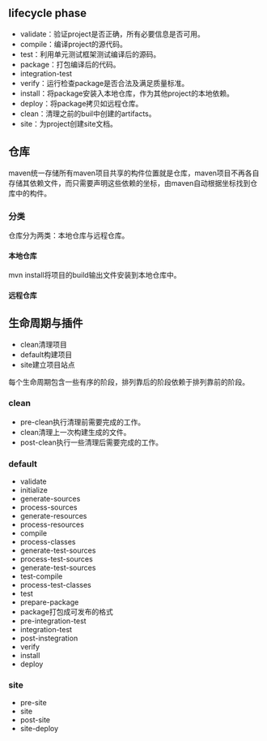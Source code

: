 ## lifecycle phase

- validate：验证project是否正确，所有必要信息是否可用。
- compile：编译project的源代码。
- test：利用单元测试框架测试编译后的源码。
- package：打包编译后的代码。
- integration-test
- verify：运行检查package是否合法及满足质量标准。
- install：将package安装入本地仓库，作为其他project的本地依赖。
- deploy：将package拷贝如远程仓库。
- clean：清理之前的buil中创建的artifacts。
- site：为project创建site文档。


## 仓库

maven统一存储所有maven项目共享的构件位置就是仓库，maven项目不再各自存储其依赖文件，而只需要声明这些依赖的坐标，由maven自动根据坐标找到仓库中的构件。

### 分类

仓库分为两类：本地仓库与远程仓库。

#### 本地仓库

mvn install将项目的build输出文件安装到本地仓库中。

#### 远程仓库

## 生命周期与插件

- clean清理项目
- default构建项目
- site建立项目站点

每个生命周期包含一些有序的阶段，排列靠后的阶段依赖于排列靠前的阶段。

### clean

- pre-clean执行清理前需要完成的工作。
- clean清理上一次构建生成的文件。
- post-clean执行一些清理后需要完成的工作。

### default

- validate
- initialize
- generate-sources
- process-sources
- generate-resources
- process-resources
- compile
- process-classes
- generate-test-sources
- process-test-sources
- generate-test-sources
- test-compile
- process-test-classes
- test
- prepare-package
- package打包成可发布的格式
- pre-integration-test
- integration-test
- post-instegration
- verify
- install
- deploy

### site

- pre-site
- site
- post-site
- site-deploy